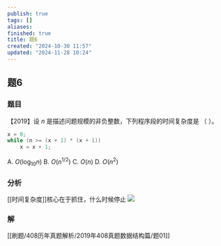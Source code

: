 ```yaml
---
publish: true
tags: []
aliases: 
finished: true
title: 题6
created: "2024-10-30 11:57"
updated: "2024-11-28 10:24"
---
```

## 题6
### 题目
【2019】设 $n$ 是描述问题规模的非负整数，下列程序段的时间复杂度是 （ ）。
```cpp
x = 0; 
while (n >= (x + 1) * (x + 1)) 
    x = x + 1;
```
A. $O(\log_{10}n)$
B. $O(n^{1/2})$
C. $O(n)$
D. $O(n^2)$
### 分析
[[时间复杂度]]核心在于抓住，什么时候停止
![](https://img.hwenyi.tech/202411281824477.webp)
### 解
[[刷题/408历年真题解析/2019年408真题数据结构篇/题01]]